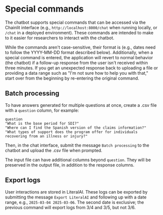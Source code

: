 # Special commands

The chatbot supports special commands that can be accessed via the Chainlit interface (e.g., `http://localhost:8000/chat` when running locally, or `/chat` in a deployed environment). These commands are intended to make to it easier for researchers to interact with the chatbot.

While the commands aren't case-sensitive, their format is (e.g., dates need to follow the YYYY-MM-DD format described below). Additionally, when a special command is entered, the application will revert to normal behavior (the chatbot) if a follow-up response from the user isn't received within three minutes. If you get an unexpected response back to uploading a file or providing a data range such as "I'm not sure how to help you with that," start over from the beginning by re-entering the original command.

## Batch processing

To have answers generated for multiple questions at once, create a .csv file with a `question` column, for example:

```
question
"What is the base period for SDI?"
"Where can I find the Spanish version of the claims information?"
"What types of support does the program offer for individuals recovering from an illness or injury?"
```

Then, in the chat interface, submit the message `Batch processing` to the chatbot and upload the .csv file when prompted.

The input file can have additional columns beyond `question`. They will be preserved in the output file, in addition to the response columns.

## Export logs

User interactions are stored in LiteralAI. These logs can be exported by submitting the message `Export LiteralAI` and following up with a date range, e.g., `2025-03-04 2025-03-06`. The second date is exclusive; the previous command will export logs from 3/4 and 3/5, but not 3/6.